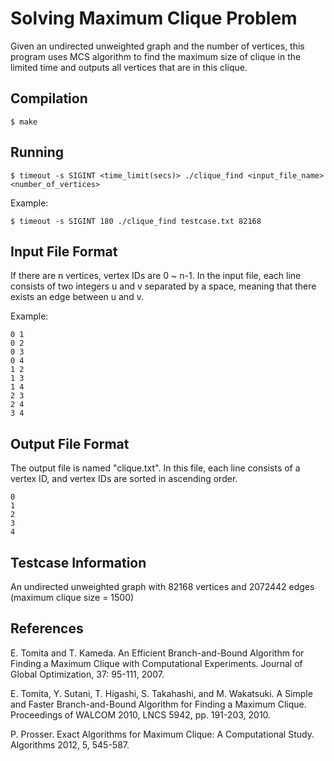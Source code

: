 # Solving Maximum Clique Problem
Given an undirected unweighted graph and the number of vertices, this program uses MCS algorithm to find the maximum size of clique in the limited time and outputs all vertices that are in this clique. 
## Compilation
```
$ make
```
## Running
```
$ timeout -s SIGINT <time_limit(secs)> ./clique_find <input_file_name> <number_of_vertices>
```
Example:
```
$ timeout -s SIGINT 180 ./clique_find testcase.txt 82168
```
## Input File Format
If there are n vertices, vertex IDs are 0 ~ n-1. In the input file, each line consists of two integers u and v separated by a space, meaning that there exists an edge between u and v.

Example:
```
0 1
0 2
0 3
0 4
1 2
1 3
1 4
2 3
2 4
3 4
```
## Output File Format
The output file is named "clique.txt". In this file, each line consists of a vertex ID, and vertex IDs are sorted in ascending order.
```
0
1
2
3
4
```
## Testcase Information
An undirected unweighted graph with 82168 vertices and 2072442 edges (maximum clique size = 1500)
## References
E. Tomita and T. Kameda. An Efficient Branch-and-Bound Algorithm for Finding a Maximum Clique with Computational Experiments. Journal of Global Optimization, 37: 95-111, 2007.

E. Tomita, Y. Sutani, T. Higashi, S. Takahashi, and M. Wakatsuki. A Simple and Faster Branch-and-Bound Algorithm for Finding a Maximum Clique. Proceedings of WALCOM 2010, LNCS 5942, pp. 191-203, 2010. 

P. Prosser. Exact Algorithms for Maximum Clique: A Computational Study. Algorithms 2012, 5, 545-587.

